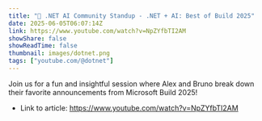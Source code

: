 ```yaml
---
title: "🔴 .NET AI Community Standup - .NET + AI: Best of Build 2025"
date: 2025-06-05T06:07:14Z
link: https://www.youtube.com/watch?v=NpZYfbTI2AM
showShare: false
showReadTime: false
thumbnail: images/dotnet.png
tags: ["youtube.com/@dotnet"]
---
```

Join us for a fun and insightful session where Alex and Bruno break down their favorite announcements from Microsoft Build 2025!

- Link to article: https://www.youtube.com/watch?v=NpZYfbTI2AM